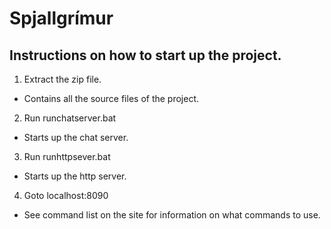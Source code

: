 # Spjallgrímur
## Instructions on how to start up the project.

1. Extract the zip file.
  * Contains all the source files of the project.
2. Run runchatserver.bat
  * Starts up the chat server.
3. Run runhttpsever.bat
  * Starts up the http server.
4. Goto localhost:8090
  * See command list on the site for information on what commands to use.